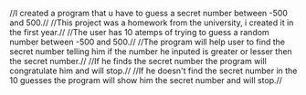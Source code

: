 //I created a program that u have to guess a secret number between -500 and 500.//
//This project was a homework from the university, i created it in the first year.//
//The user has 10 atemps of trying to guess a random number between -500 and 500.//
//The program will help user to find the secret number telling him if the number he inputed is greater or lesser then the secret number.//
//If he finds the secret number the program will congratulate him and will stop.//
//If he doesn't find the secret number in the 10 guesses the program will show him the secret number and will stop.//
